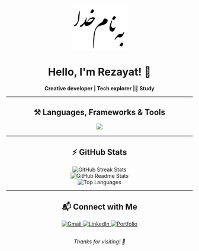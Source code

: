 <p align="center">
  <img src="به نام خدا.png" alt="به نام خدا" width="30%">
</p>

<h1 align="center">
  Hello, I'm Rezayat! 👋
</h1>

<p align="center">
  <b>Creative developer | Tech explorer | ُStudy</b>
</p>

---

<h2 align="center">⚒️ Languages, Frameworks & Tools</h2>

<div align="center">
  <img src="https://skillicons.dev/icons?i=python,html,css,c,java,ubuntu,latex" />
</div>

---

<h2 align="center">⚡ GitHub Stats</h2>

<div align="center">
  <img width=390 src="https://github-readme-streak-stats-salesp07.vercel.app/?user=Rezayat-ict&count_private=true&theme=react&border_radius=10" alt="GitHub Streak Stats"/>
  <br/>
  <img width=390 src="https://github-readme-stats-salesp07.vercel.app/api?username=Rezayat-ict&count_private=true&show_icons=true&theme=react&border_radius=10" alt="GitHub Readme Stats" />
  <br/>
  <img width=325 src="https://github-readme-stats-salesp07.vercel.app/api/top-langs/?username=Rezayat-ict&hide=HTML,Jupyter+Notebook&langs_count=8&layout=compact&theme=react&border_radius=10&size_weight=0.5&count_weight=0.5&exclude_repo=github-readme-stats" alt="Top Languages" />
</div>

---

<h2 align="center">📬 Connect with Me</h2>

<div align="center">
  <a href="mailto:rezayat.ict@gmail.com">
    <img src="https://img.shields.io/badge/Gmail-333333?style=for-the-badge&logo=gmail&logoColor=red" alt="Gmail"/>
  </a>
  <a href="https://linkedin.com/in/rezayat-ict" target="_blank">
    <img src="https://img.shields.io/badge/LinkedIn-0077B5?style=for-the-badge&logo=linkedin&logoColor=white" alt="LinkedIn"/>
  </a>
  <a href="https://rezayat-ict.github.io/" target="_blank">
    <img src="https://img.shields.io/badge/Portfolio-FF5722?style=for-the-badge&logo=todoist&logoColor=white" alt="Portfolio"/>
  </a>
</div>

<br/>

<p align="center">
  <i>Thanks for visiting! 🚀</i>
</p>
